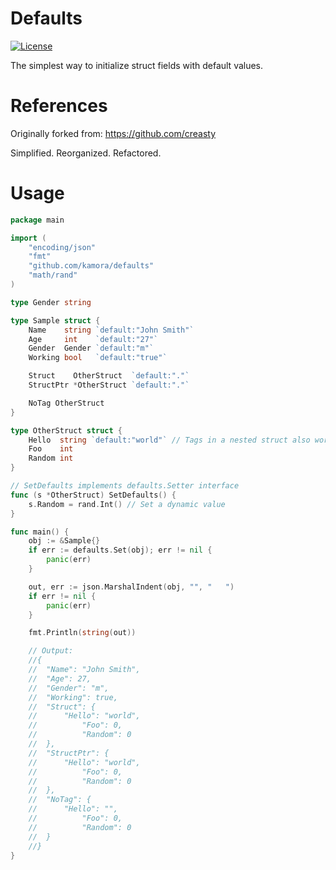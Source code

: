 # Defaults

[![License](https://img.shields.io/github/license/kamora/defaults)](./LICENSE)

The simplest way to initialize struct fields with default values.

# References

Originally forked from: https://github.com/creasty

Simplified. Reorganized. Refactored.

# Usage

```go
package main

import (
	"encoding/json"
	"fmt"
	"github.com/kamora/defaults"
	"math/rand"
)

type Gender string

type Sample struct {
	Name    string `default:"John Smith"`
	Age     int    `default:"27"`
	Gender  Gender `default:"m"`
	Working bool   `default:"true"`

	Struct    OtherStruct  `default:"."`
	StructPtr *OtherStruct `default:"."`

	NoTag OtherStruct
}

type OtherStruct struct {
	Hello  string `default:"world"` // Tags in a nested struct also work
	Foo    int
	Random int
}

// SetDefaults implements defaults.Setter interface
func (s *OtherStruct) SetDefaults() {
	s.Random = rand.Int() // Set a dynamic value
}

func main() {
	obj := &Sample{}
	if err := defaults.Set(obj); err != nil {
		panic(err)
	}

	out, err := json.MarshalIndent(obj, "", "	")
	if err != nil {
		panic(err)
	}

	fmt.Println(string(out))

	// Output:
	//{
	//	"Name": "John Smith",
	//	"Age": 27,
	//	"Gender": "m",
	//	"Working": true,
	//	"Struct": {
	//		"Hello": "world",
	//			"Foo": 0,
	//			"Random": 0
	//	},
	//	"StructPtr": {
	//		"Hello": "world",
	//			"Foo": 0,
	//			"Random": 0
	//	},
	//	"NoTag": {
	//		"Hello": "",
	//			"Foo": 0,
	//			"Random": 0
	//	}
	//}
}
```
